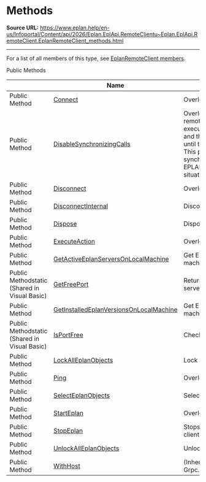 # Methods

**Source URL:** https://www.eplan.help/en-us/Infoportal/Content/api/2026/Eplan.EplApi.RemoteClientu~Eplan.EplApi.RemoteClient.EplanRemoteClient_methods.html

---

For a list of all members of this type, see [EplanRemoteClient members](Eplan.EplApi.RemoteClientu~Eplan.EplApi.RemoteClient.EplanRemoteClient_members.html).

Public Methods

|  | Name | Description |
| --- | --- | --- |
| Public Method | [Connect](Eplan.EplApi.RemoteClientu~Eplan.EplApi.RemoteClient.EplanRemoteClient~Connect.html) | Overloaded. Connect to Eplan Server. |
| Public Method | [DisableSynchronizingCalls](Eplan.EplApi.RemoteClientu~Eplan.EplApi.RemoteClient.EplanRemoteClient~DisableSynchronizingCalls.html) | Overloaded. Disable synchronizing calls. The execution of remote calls are synchronized in EPLAN. A remote call is executed only if the EPLAN Application is in an idle situation and there is no action running. Otherwise the call will wait until the EPLAN application is idle and no action is running. This property can be used to disable this mode. If calls synchronization is disabled, remote calls are executed in EPLAN although the EPLAN application is not in an idle situation. |
| Public Method | [Disconnect](Eplan.EplApi.RemoteClientu~Eplan.EplApi.RemoteClient.EplanRemoteClient~Disconnect.html) | Overloaded. Disconnect from Eplan Server. |
| Public Method | [DisconnectInternal](Eplan.EplApi.RemoteClientu~Eplan.EplApi.RemoteClient.EplanRemoteClient~DisconnectInternal.html) | Disconnect from Eplan Server. |
| Public Method | [Dispose](Eplan.EplApi.RemoteClientu~Eplan.EplApi.RemoteClient.EplanRemoteClient~Dispose().html) | Dispose. |
| Public Method | [ExecuteAction](Eplan.EplApi.RemoteClientu~Eplan.EplApi.RemoteClient.EplanRemoteClient~ExecuteAction.html) | Overloaded. Execute an action. |
| Public Method | [GetActiveEplanServersOnLocalMachine](Eplan.EplApi.RemoteClientu~Eplan.EplApi.RemoteClient.EplanRemoteClient~GetActiveEplanServersOnLocalMachine.html) | Get Eplan Servers which are currently active on local machine. |
| Public Methodstatic (Shared in Visual Basic) | [GetFreePort](Eplan.EplApi.RemoteClientu~Eplan.EplApi.RemoteClient.EplanRemoteClient~GetFreePort.html) | Returns first free port which can act as a tunnel for remote server. |
| Public Method | [GetInstalledEplanVersionsOnLocalMachine](Eplan.EplApi.RemoteClientu~Eplan.EplApi.RemoteClient.EplanRemoteClient~GetInstalledEplanVersionsOnLocalMachine.html) | Get Eplan versions which are currently installed on local machine. |
| Public Methodstatic (Shared in Visual Basic) | [IsPortFree](Eplan.EplApi.RemoteClientu~Eplan.EplApi.RemoteClient.EplanRemoteClient~IsPortFree.html) | Checks if the port is free. |
| Public Method | [LockAllEplanObjects](Eplan.EplApi.RemoteClientu~Eplan.EplApi.RemoteClient.EplanRemoteClient~LockAllEplanObjects.html) | Lock all objects in given project. |
| Public Method | [Ping](Eplan.EplApi.RemoteClientu~Eplan.EplApi.RemoteClient.EplanRemoteClient~Ping.html) | Overloaded. Ping the Eplan Server. |
| Public Method | [SelectEplanObjects](Eplan.EplApi.RemoteClientu~Eplan.EplApi.RemoteClient.EplanRemoteClient~SelectEplanObjects.html) | Selects objects in GED |
| Public Method | [StartEplan](Eplan.EplApi.RemoteClientu~Eplan.EplApi.RemoteClient.EplanRemoteClient~StartEplan.html) | Overloaded. Starts an Eplan instance. |
| Public Method | [StopEplan](Eplan.EplApi.RemoteClientu~Eplan.EplApi.RemoteClient.EplanRemoteClient~StopEplan.html) | Stops the Eplan instance which is connected to the current client. |
| Public Method | [UnlockAllEplanObjects](Eplan.EplApi.RemoteClientu~Eplan.EplApi.RemoteClient.EplanRemoteClient~UnlockAllEplanObjects.html) | Unlock all objects in given project. |
| Public Method | [WithHost](Eplan.EplApi.RemoteClientu~Eplan.EplApi.RemoteClient.EplanRemoteClient~WithHost.html) | (Inherited from Grpc.Core.ClientBase<EplanRemoting.EplanRemotingClient>) |


